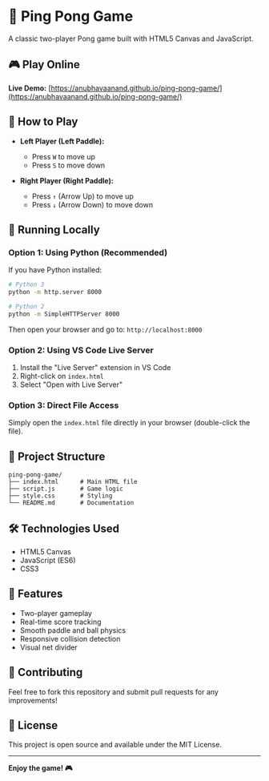 # 🏓 Ping Pong Game

A classic two-player Pong game built with HTML5 Canvas and JavaScript.

## 🎮 Play Online

**Live Demo:** [https://anubhavaanand.github.io/ping-pong-game/](https://anubhavaanand.github.io/ping-pong-game/)

## 🎯 How to Play

- **Left Player (Left Paddle):**
  - Press `W` to move up
  - Press `S` to move down

- **Right Player (Right Paddle):**
  - Press `↑` (Arrow Up) to move up
  - Press `↓` (Arrow Down) to move down

## 🚀 Running Locally

### Option 1: Using Python (Recommended)

If you have Python installed:

```bash
# Python 3
python -m http.server 8000

# Python 2
python -m SimpleHTTPServer 8000
```

Then open your browser and go to: `http://localhost:8000`

### Option 2: Using VS Code Live Server

1. Install the "Live Server" extension in VS Code
2. Right-click on `index.html`
3. Select "Open with Live Server"

### Option 3: Direct File Access

Simply open the `index.html` file directly in your browser (double-click the file).

## 📁 Project Structure

```
ping-pong-game/
├── index.html      # Main HTML file
├── script.js       # Game logic
├── style.css       # Styling
└── README.md       # Documentation
```

## 🛠️ Technologies Used

- HTML5 Canvas
- JavaScript (ES6)
- CSS3

## 📝 Features

- Two-player gameplay
- Real-time score tracking
- Smooth paddle and ball physics
- Responsive collision detection
- Visual net divider

## 🤝 Contributing

Feel free to fork this repository and submit pull requests for any improvements!

## 📄 License

This project is open source and available under the MIT License.

---

**Enjoy the game! 🎮**